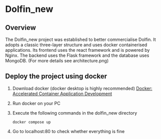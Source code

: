 # Dolfin_new

## Overview

The Dolfin_new project was established to better commercialise Dolfin. It adopts a classic three-layer structure and uses docker containerised applications. Its frontend uses the react framework and is powered by Nginx. The backend uses the Flask framework and the database uses MongoDB. (For more details see architecture.png)

## Deploy the project using docker

1. Download docker (docker desktop is highly recommended) [Docker: Accelerated Container Application Development](https://www.docker.com/)

2. Run docker on your PC

3. Execute the following commands in the dolfin_new directory

   ```
   docker compose up
   ```

4. Go to localhost:80 to check whether everything is fine
